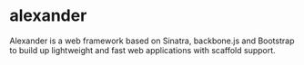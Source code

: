 alexander
=========

Alexander is a web framework based on Sinatra, backbone.js and Bootstrap to build up lightweight and fast web applications with scaffold support.